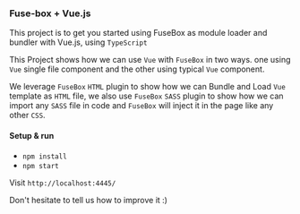 ### Fuse-box + Vue.js

This project is to get you started using FuseBox as module loader and bundler with Vue.js, using `TypeScript`

This Project shows how we can use `Vue` with `FuseBox`  in two ways. one using `Vue` single file component and the other using typical  `Vue` component.

We leverage `FuseBox` `HTML` plugin to show how we can Bundle and Load `Vue` template as `HTML` file, we also use `FuseBox` `SASS` plugin to show how we can import any `SASS` file in code and `FuseBox` will inject it in the page like any other `CSS`.

#### Setup & run
* `npm install`
* `npm start`

Visit `http://localhost:4445/`

Don't hesitate to tell us how to improve it :)